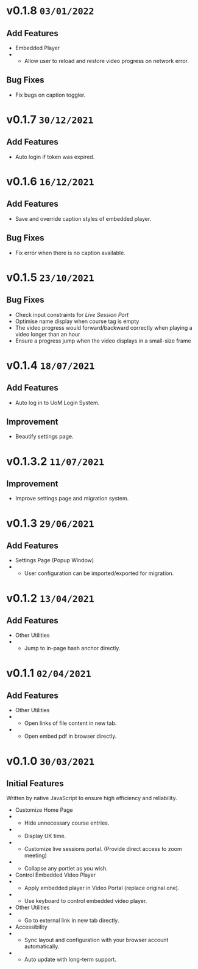 # v0.1.8 `03/01/2022`
## Add Features
+ Embedded Player
+ + Allow user to reload and restore video progress on network error.
## Bug Fixes
+ Fix bugs on caption toggler.

# v0.1.7 `30/12/2021`
## Add Features
+ Auto login if token was expired.

# v0.1.6 `16/12/2021`
## Add Features
+ Save and override caption styles of embedded player.
## Bug Fixes
+ Fix error when there is no caption available.

# v0.1.5 `23/10/2021`
## Bug Fixes
+ Check input constraints for *Live Session Port*
+ Optimise name display when course tag is empty
+ The video progress would forward/backward correctly when playing a video longer than an hour
+ Ensure a progress jump when the video displays in a small-size frame

# v0.1.4 `18/07/2021`
## Add Features
+ Auto log in to UoM Login System.
## Improvement
+ Beautify settings page.

# v0.1.3.2 `11/07/2021`
## Improvement
+ Improve settings page and migration system.

# v0.1.3 `29/06/2021`
## Add Features
+ Settings Page (Popup Window)
+ + User configuration can be imported/exported for migration.

# v0.1.2 `13/04/2021`
## Add Features
+ Other Utilities
+ + Jump to in-page hash anchor directly.

# v0.1.1 `02/04/2021`
## Add Features
+ Other Utilities
+ + Open links of file content in new tab.
+ + Open embed pdf in browser directly.

# v0.1.0 `30/03/2021`
## Initial Features
Written by native JavaScript to ensure high efficiency and reliability.
+ Customize Home Page
+ + Hide unnecessary course entries.
+ + Display UK time.
+ + Customize live sessions portal. (Provide direct access to zoom meeting)
+ + Collapse any portlet as you wish.
+ Control Embedded Video Player
+ + Apply embedded player in Video Portal (replace original one).
+ + Use keyboard to control embedded video player.
+ Other Utilities
+ + Go to external link in new tab directly.
+ Accessibility
+ + Sync layout and configuration with your browser account automatically.
+ + Auto update with long-term support.
